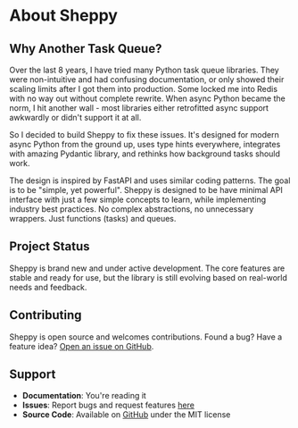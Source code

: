 # About Sheppy

## Why Another Task Queue?

Over the last 8 years, I have tried many Python task queue libraries. They were non-intuitive and had confusing documentation, or only showed their scaling limits after I got them into production. Some locked me into Redis with no way out without complete rewrite. When async Python became the norm, I hit another wall - most libraries either retrofitted async support awkwardly or didn't support it at all.

So I decided to build Sheppy to fix these issues. It's designed for modern async Python from the ground up, uses type hints everywhere, integrates with amazing Pydantic library, and rethinks how background tasks should work.

The design is inspired by FastAPI and uses similar coding patterns. The goal is to be "simple, yet powerful". Sheppy is designed to be have minimal API interface with just a few simple concepts to learn, while implementing industry best practices. No complex abstractions, no unnecessary wrappers. Just functions (tasks) and queues.

## Project Status

Sheppy is brand new and under active development. The core features are stable and ready for use, but the library is still evolving based on real-world needs and feedback.

## Contributing

Sheppy is open source and welcomes contributions. Found a bug? Have a feature idea? [Open an issue on GitHub](https://github.com/malvex/sheppy/issues).

## Support

- **Documentation**: You're reading it
- **Issues**: Report bugs and request features [here](https://github.com/malvex/sheppy/issues)
- **Source Code**: Available on [GitHub](https://github.com/malvex/sheppy) under the MIT license
